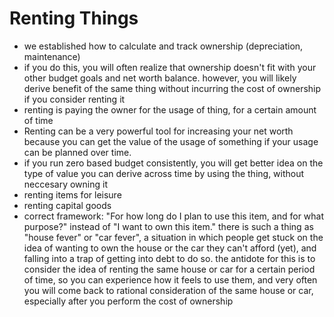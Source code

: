 # Renting Things

* we established how to calculate and track ownership (depreciation, maintenance)
* if you do this, you will often realize that ownership doesn't fit with your other budget goals and net worth balance. however, you will likely derive benefit of the same thing without incurring the cost of ownership if you consider renting it
* renting is paying the owner for the usage of thing, for a certain amount of time
* Renting can be a very powerful tool for increasing your net worth because you can get the value of the usage of something if your usage can be planned over time.
* if you run zero based budget consistently, you will get better idea on the type of value you can derive across time by using the thing, without neccesary owning it
* renting items for leisure
* renting capital goods
* correct framework: "For how long do I plan to use this item, and for what purpose?" instead of "I want to own this item." there is such a thing as "house fever" or "car fever", a situation in which people get stuck on the idea of wanting to own the house or the car they can't afford (yet), and falling into a trap of getting into debt to do so. the antidote for this is to consider the idea of renting the same house or car for a certain period of time, so you can experience how it feels to use them, and very often you will come back to rational consideration of the same house or car, especially after you perform the cost of ownership

